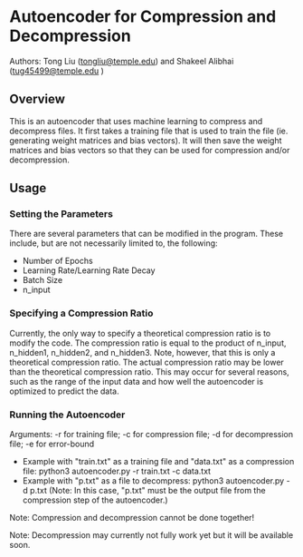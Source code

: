 # Autoencoder for Compression and Decompression
Authors: Tong Liu (tongliu@temple.edu) and Shakeel Alibhai (tug45499@temple.edu )

## Overview
This is an autoencoder that uses machine learning to compress and decompress files. It first takes a training file that is used to train the file (ie. generating weight matrices and bias vectors). It will then save the weight matrices and bias vectors so that they can be used for compression and/or decompression.

## Usage
### Setting the Parameters
There are several parameters that can be modified in the program. These include, but are not necessarily limited to, the following:

* Number of Epochs
* Learning Rate/Learning Rate Decay
* Batch Size
* n_input

### Specifying a Compression Ratio
Currently, the only way to specify a theoretical compression ratio is to modify the code. The compression ratio is equal to the product of n_input, n_hidden1, n_hidden2, and n_hidden3.
Note, however, that this is only a theoretical compression ratio. The actual compression ratio may be lower than the theoretical compression ratio. This may occur for several reasons, such as the range of the input data and how well the autoencoder is optimized to predict the data.

### Running the Autoencoder
Arguments: -r for training file; -c for compression file; -d for decompression file; -e for error-bound

* Example with "train.txt" as a training file and "data.txt" as a compression file: python3 autoencoder.py -r train.txt -c data.txt
* Example with "p.txt" as a file to decompress: python3 autoencoder.py -d p.txt (Note: In this case, "p.txt" must be the output file from the compression step of the autoencoder.)

Note: Compression and decompression cannot be done together!

Note: Decompression may currently not fully work yet but it will be available soon.
